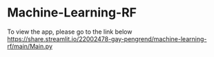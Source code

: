 # Machine-Learning-RF

To view the app, please go to the link below
https://share.streamlit.io/22002478-gay-pengrend/machine-learning-rf/main/Main.py
